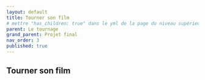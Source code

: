 ```yaml
---
layout: default
title: Tourner son film
# mettre "has_children: true" dans le yml de la page du niveau supérieur
parent: Le tournage
grand_parent: Projet final
nav_order: 3
published: true
---
```

## Tourner son film